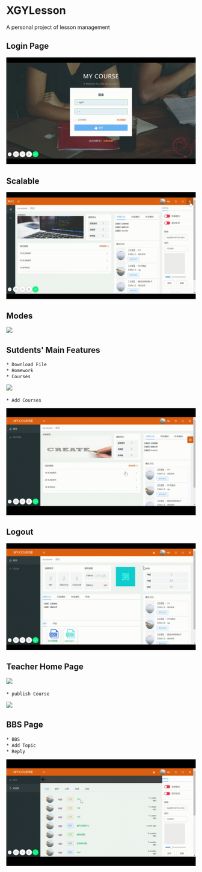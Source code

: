 # XGYLesson
A personal project of lesson management

## Login Page
![](https://github.com/BryceTsui/XGYLesson/blob/master/gif/login.gif)

## Scalable
![](https://github.com/BryceTsui/XGYLesson/blob/master/gif/scalable.gif)

## Modes
![](https://github.com/BryceTsui/XGYLesson/blob/master/gif/features.gif)
## Sutdents' Main Features
``` 
* Download File
* Homework
* Courses
```
![](https://github.com/BryceTsui/XGYLesson/blob/master/gif/mainFeature.gif)
 
```
* Add Courses
```
![](https://github.com/BryceTsui/XGYLesson/blob/master/gif/addCourse.gif)


## Logout
![](https://github.com/BryceTsui/XGYLesson/blob/master/gif/logout.gif)
## Teacher Home Page
![](https://github.com/BryceTsui/XGYLesson/blob/master/gif/t_main.gif) 

```
* publish Course
```
![](https://github.com/BryceTsui/XGYLesson/blob/master/gif/publish.gif) 
 
## BBS Page
```
* BBS
* Add Topic
* Reply
```
![](https://github.com/BryceTsui/XGYLesson/blob/master/gif/BBS.gif)

